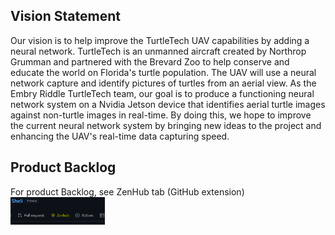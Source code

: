 ## Vision Statement
Our vision is to help improve the TurtleTech UAV capabilities by adding a neural network. TurtleTech is an unmanned aircraft created by Northrop Grumman and partnered with the Brevard Zoo to help conserve and educate the world on Florida's turtle population. The UAV will use a neural network capture and identify pictures of turtles from an aerial view. As the Embry Riddle TurtleTech team, our goal is to produce a functioning neural network system on a Nvidia Jetson device that identifies aerial turtle images against non-turtle images in real-time. By doing this, we hope to improve the current neural network system by bringing new ideas to the project and enhancing the UAV's real-time data capturing speed. 

## Product Backlog
For product Backlog, see ZenHub tab (GitHub extension) <br/>
<img src="assets/images/zenhub_pointer.png" width=30% height=30%>